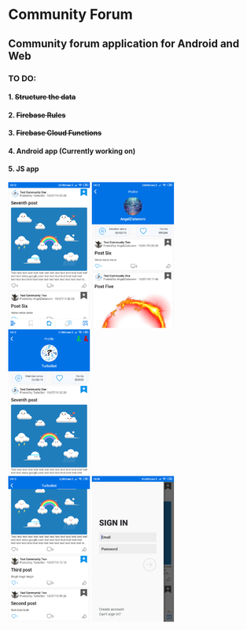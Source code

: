 # Community Forum
 
<h2>Community forum application for Android and Web</h2>
<h3>TO DO:</h3>
<h4>1. <strike>Structure the data</strike></h4>
<h4>2. <strike>Firebase Rules</strike></h4>
<h4>3. <strike>Firebase Cloud Functions</strike></h4>
<h4>4. Android app (Currently working on)</h4>
<h4>5. JS app</h4>
<div style="display: inline-block">
<img src="screen1.png" alt="First screen" width="33%" style="border-radius: 2vm;">
<img src="screen2.png" alt="First screen" width="33%" style="border-radius: 2vm;">
<img src="screen3.png" alt="First screen" width="33%" style="border-radius: 2vm;"><br>
<img src="screen4.png" alt="First screen" width="33%" style="border-radius: 2vm;">
<img src="screen5.png" alt="First screen" width="33%" style="border-radius: 2vm;">
</div>
